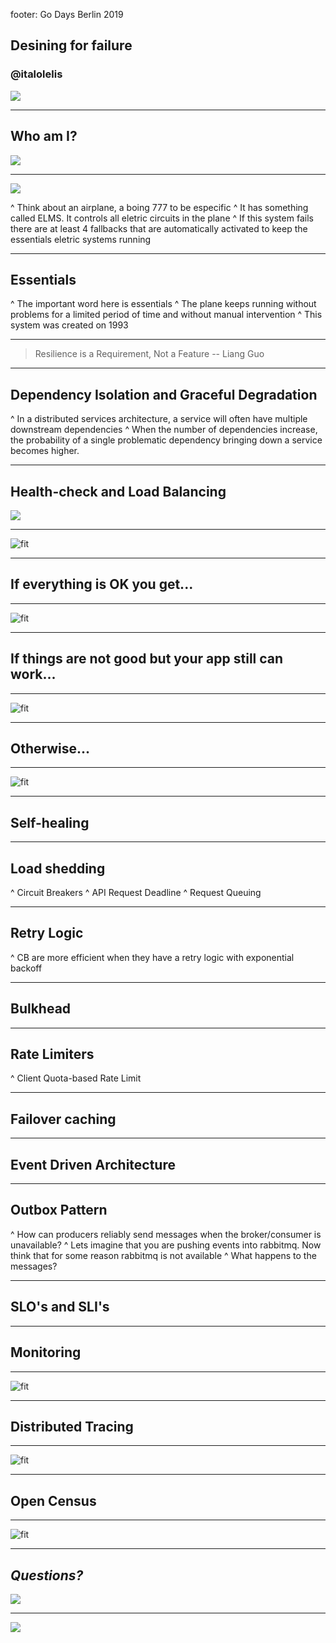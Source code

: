 footer: Go Days Berlin 2019

## Desining for failure
### @italolelis

![](images/intro.jpg)

---

## Who __am__ I?

![](images/italo.jpg)

---

![](images/control_panel.jpg)

^ Think about an airplane, a boing 777 to be especific
^ It has something called ELMS. It controls all eletric circuits in the plane
^ If this system fails there are at least 4 fallbacks that are automatically activated to keep the essentials eletric systems running

---

## __Essentials__

^ The important word here is essentials
^ The plane keeps running without problems for a limited period of time and without manual intervention
^ This system was created on 1993

---

> Resilience is a Requirement, Not a Feature
-- Liang Guo

---

## Dependency Isolation and Graceful Degradation

^ In a distributed services architecture, a service will often have multiple downstream dependencies
^ When the number of dependencies increase, the probability of a single problematic dependency bringing down a service becomes higher.

---

## Health-check and Load Balancing

![](images/heartbeat.jpg)

---

![fit](images/health-code.png)

---

## If everything is OK you get...

---

![fit](images/health-ok.png)

---

## If things are not good but your app still can work...

---

![fit](images/health-partial.png)

---

## Otherwise...

---

![fit](images/health-fail.png)

---

## Self-healing

---

## Load shedding

^ Circuit Breakers
^ API Request Deadline
^ Request Queuing

---

## Retry Logic

^ CB are more efficient when they have a retry logic with exponential backoff

---

## Bulkhead

---

## Rate Limiters

^ Client Quota-based Rate Limit

---

## Failover caching

---

## Event Driven Architecture

---

## Outbox Pattern

^ How can producers reliably send messages when the broker/consumer is unavailable?
^ Lets imagine that you are pushing events into rabbitmq. Now think that for some reason rabbitmq is not available
^ What happens to the messages?

---

## SLO's and SLI's

---

## Monitoring

---

![fit](images/monitoring-code.png)

---

## Distributed Tracing

---

![fit](images/trace-code.png)

---

## Open Census

---

![fit](images/opencensus.png)

---

## *Questions?*

![](images/questions.jpg)

---

![](images/thanks.jpg)